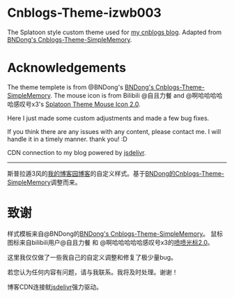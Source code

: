 # Cnblogs-Theme-izwb003
The Splatoon style custom theme used for [my cnblogs blog](https://www.cnblogs.com/izwb003/). Adapted from [BNDong's Cnblogs-Theme-SimpleMemory](https://github.com/BNDong/Cnblogs-Theme-SimpleMemory).

# Acknowledgements
The theme templete is from @BNDong's [BNDong's Cnblogs-Theme-SimpleMemory](https://github.com/BNDong/Cnblogs-Theme-SimpleMemory).
The mouse icon is from Bilibili @自且力餐 and @啊哈哈哈哈哈感叹号x3's [Splatoon Theme Mouse Icon 2.0](https://www.bilibili.com/video/BV1Ds4y197A1/).

Here I just made some custom adjustments and made a few bug fixes.

If you think there are any issues with any content, please contact me. I will handle it in a timely manner. thank you! :D

CDN connection to my blog powered by [jsdelivr](https://github.com/jsdelivr/jsdelivr).

---

斯普拉遁3风的[我的博客园博客](https://www.cnblogs.com/izwb003/)的自定义样式。基于[BNDong的Cnblogs-Theme-SimpleMemory]((https://github.com/BNDong/Cnblogs-Theme-SimpleMemory))调整而来。

# 致谢
样式模板来自@BNDong的[BNDong's Cnblogs-Theme-SimpleMemory](https://github.com/BNDong/Cnblogs-Theme-SimpleMemory)。
鼠标图标来自bilibili用户@自且力餐 和 @啊哈哈哈哈哈感叹号x3的[喷喷光标2.0](https://www.bilibili.com/video/BV1Ds4y197A1/)。

这里我仅仅做了一些我自己的自定义调整和修复了极少量bug。

若您认为任何内容有问题，请与我联系。我将及时处理。谢谢！

博客CDN连接鱿[jsdelivr](https://github.com/jsdelivr/jsdelivr)强力驱动。
